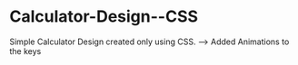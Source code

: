﻿# Calculator-Design--CSS

Simple Calculator Design created only using CSS.
--> Added Animations to the keys
